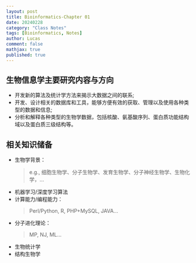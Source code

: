 ```yaml
---
layout: post
title: Bioinformatics-Chapter 01
date: 20240228
category: "Class Notes"
tags: [Bioinformatics, Notes]
author: Lucas
comment: false
mathjax: true
published: true
---
```


## 生物信息学主要研究内容与方向

- 开发新的算法及统计学方法来揭示大数据之间的联系;
- 开发、设计相关的数据库和工具，能够方便有效的获取、管理以及使用各种类型的数据和信息;
- 分析和解释各种类型的生物学数据，包括核酸、氨基酸序列、蛋白质功能结构域以及蛋白质三级结构等。

## 相关知识储备

- 生物学背景：
    > e.g., 细胞生物学、分子生物学、发育生物学、分子神经生物学、生物化学，…
- 机器学习/深度学习算法
- 计算能力/编程能力：
    > Perl/Python, R, PHP+MySQL, JAVA…
- 分子进化理论：
    > MP, NJ, ML…
- 生物统计学
- 结构生物学
